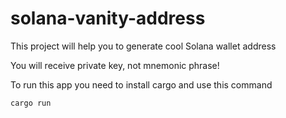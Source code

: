 # solana-vanity-address
This project will help you to generate cool Solana wallet address

You will receive private key, not mnemonic phrase!

To run this app you need to install cargo and use this command

```cargo run```

